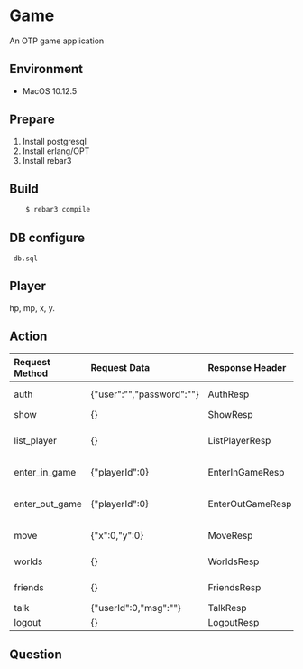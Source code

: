 # Game
An OTP game application
## Environment
* MacOS 10.12.5

## Prepare
1. Install postgresql
2. Install erlang/OPT
3. Install rebar3

## Build
~~~bash
    $ rebar3 compile
~~~

## DB configure
~~~
 db.sql
~~~
## Player

hp, mp, x, y.

## Action
|Request Method	|Request Data|Response Header|Response|Feature|
|:--------------	|:-----|:-----|:-----|:-----|
|auth				|{"user":"","password":""}|AuthResp|ok \| error |auth user|
|show				|{}|ShowResp|[{"username":"","id":0}]|list user|
|list_player		|{}|ListPlayerResp|[{"id":0,"name":""}]|list user's player|
|enter\_in_game	|{"playerId":0}|EnterInGameResp|ok \| error|enter in game|
|enter\_out_game	|{"playerId":0}|EnterOutGameResp|ok \| error|enter out game|
|move				|{"x":0,"y":0}|MoveResp|{"x":0,"y":0}|move player|
|worlds			|{}|WorldsResp|[world list]|list worlds|
|friends			|{}|FriendsResp|[friends list]|list friends|
|talk				|{"userId":0,"msg":""}|TalkResp|ok \| error|talk|
|logout			|{}|LogoutResp|ok \| error|logout|

## Question
